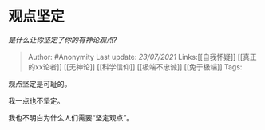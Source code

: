 # 观点坚定
*是什么让你坚定了你的有神论观点?*

> Author: #Anonymity
> Last update: *23/07/2021*
> Links:[[自我怀疑]] [[真正的xx论者]] [[无神论]] [[科学信仰]] [[极端不忠诚]] [[免于极端]]
> Tags:

观点坚定是可耻的。

我一点也不坚定。

我也不明白为什么人们需要“坚定观点”。
